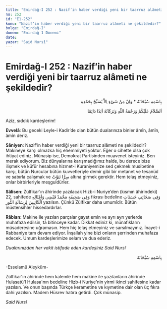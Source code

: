 ```yaml
---
title: "Emirdağ-I 252 : Nazif’in haber verdiği yeni bir taarruz alâmeti ne şekildedir?"
no: 252
id: "E1-252"
konu: "Nazif’in haber verdiği yeni bir taarruz alâmeti ne şekildedir?"
bolge: "Emirdağ-I"
donem: "Emirdağ 1 Dönemi"
date: 
yazar: "Said Nursî"
---
```


# Emirdağ-I 252 : Nazif’in haber verdiği yeni bir taarruz alâmeti ne şekildedir?

<p class="arabic" dir="rtl" title="Meal: “Subhân Allah’ın adıyla” * “Hiçbir şey yoktur ki O'nu hamd ile tesbih etmesin” [İsrâ 17:44]">بِاسْمِهِ سُبْحَانَهُ * وَاِنْ مِنْ شَىْءٍ اِلاَّ يُسَبِّحُ بِحَمْدِهِ</p>

<p class="arabic" dir="rtl" title="Meal: “Allah’ın selâmı, rahmeti ve bereketleri, ebedî ve dâimî olarak üzerinize olsun.”">اَلسَّلاَمُ عَلَيْكُمْ وَرَحْمَةُ اللّٰهِ وَبَرَكَاتُهُ اَبَدًا دَائِمًا</p>

Aziz, sıddık kardeşlerim!

**Evvelâ**: Bu geceki Leyle-i Kadir’de olan bütün dualarınıza binler âmîn, âmîn, âmîn deriz.

**Sâniyen**: Nazif’in haber verdiği yeni bir taarruz alâmeti ne şekildedir? Makineye karşı olmazsa hiç ehemmiyeti yoktur. Eğer o cihette olsa çok ihtiyat ediniz. Münasip ise, Demokrat Partisinden muavenet isteyiniz. Ben merak ediyorum. Biz dünyalarına karışmadığımız halde, bu derece bize ilişmek ve küfür hesabına hizmet-i Kuraniyemize sed çekmek musibetine karşı, bütün Nurcular bütün kuvvetleriyle demir gibi bir metanet ve tesanüd ve sabırla çalışmak ve <span class="arabic" dir="rtl" title="Meal: “Gizli olarak nurlanır”">سِرًّا تَنَوَّتْ</span> altına girmek gerektir. Hem telaş etmeyiniz, onlar birbirleriyle meşguldürler.

**Sâlisen**: Zülfikar’ın âhirinde yazılacak Hizb-i Nuriye’den (kısmın âhirindeki) 22. sahifede <span class="arabic" dir="rtl" title="Meal: “Mehmed Feyzi ve emsalinin sahifesinde”">وَفِى صَحِيفَةِ مَحْمَدْ فَيْضِى وَاَمْثَالِهِ</span> fıkrası bedeline <span class="arabic" dir="rtl" title="Meal: “Risale-i Nur kâtiplerinin hasenat sahifesinde”">وَفِى صَحَائِفِ حَسَنَاتِ الْكَاتِبِينَ لِرِسَالَةِ النُّورِ</span> yazılsın. Çünkü Zülfikar daha umumîdir. Bütün müstensihler hissedardırlar.

**Râbian**: Makine ile yazılan parçalar gayet emin ve ayrı ayrı yerlerde muhafaza edilsin, tâ bitinceye kadar. Dikkat ediniz ki, münafıkların müsaderesine uğramasın. Hem hiç telaş etmeyiniz ve sarsılmayınız. İnayet-i Rabbaniye tam devam ediyor. İnşallah yine bizi onların şerrinden muhafaza edecek. Umum kardeşlerimize selam ve dua ederiz.

*Dualarınızdan her vakit istifade eden kardeşiniz*
*Said Nursî*

<p class="arabic" dir="rtl" title="Meal: “Her türlü noksan sıfatlardan yüce olan Allah’ın adıyla.”">بِاسْمِهِ سُبْحَانَهُ</p>

-Esselamü Aleyküm-

Zülfikar'ın ahirinde hem kalemle hem makine ile yazılanların âhirinde Hulasatü'l Hulasa'nın bedeline Hizb-i Nuriye'nin yirmi ikinci sahifesine kadar yazılsın. Ve onun başında Türkçe kerametine ve kıymetine dair olan üç fıkra dahi yazılsın. Madem Hüsrev hatıra getirdi. Çok münasip.

*Said Nursî*
